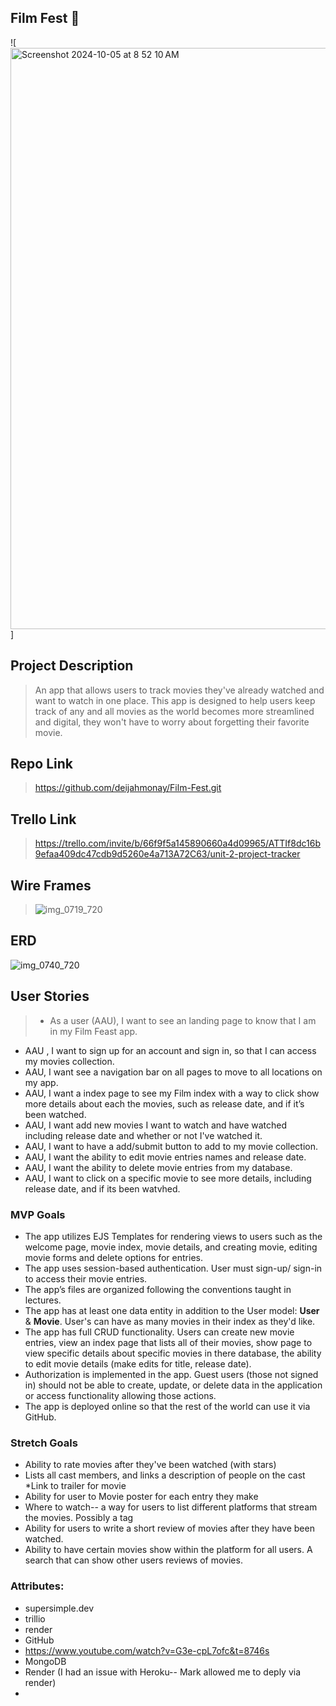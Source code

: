 ## Film Fest  🍿
![<img width="930" alt="Screenshot 2024-10-05 at 8 52 10 AM" src="https://github.com/user-attachments/assets/c1c6aa7c-9964-4f79-b4e1-4e10a01b42dc">]


## Project Description
> An app that allows users to track movies they've already watched and want to watch in one place. This app is designed to help users keep track of any and all movies as the world becomes more streamlined and digital, they won't have to worry about forgetting their favorite movie.

## Repo Link
> https://github.com/deijahmonay/Film-Fest.git

## Trello Link
>https://trello.com/invite/b/66f9f5a145890660a4d09965/ATTIf8dc16b9efaa409dc47cdb9d5260e4a713A72C63/unit-2-project-tracker

## Wire Frames
> ![img_0719_720](https://media.git.generalassemb.ly/user/53181/files/04dc9f09-e24a-4403-9973-6dff363bd914)

## ERD
>
![img_0740_720](https://media.git.generalassemb.ly/user/53181/files/2eaab435-f83a-439b-8473-ea6b392b6316)


## User Stories
> * As a user (AAU), I want to see an  landing page to know that I am in my Film Feast app.
* AAU , I want to sign up for an account and sign in, so that I can access my movies collection.
* AAU, I want see a navigation bar on all pages to move to all locations on my app.
* AAU, I want a index page to see my Film index with a way to click show more details about each the movies, such as release date, and if it’s been watched.
* AAU, I want add new movies I want to watch and have watched including release date and whether or not I've watched it. 
* AAU,  I want to have a add/submit  button to add to my movie collection.
* AAU, I want the ability to edit movie entries names and release date. 
* AAU, I want the ability to delete movie entries from my database.
* AAU, I want to click on a specific movie to see more details, including release date, and if its been watvhed.

### MVP Goals
* The app utilizes EJS Templates for rendering views to users such as the welcome page, movie index, movie details, and creating movie, editing movie forms and delete options for entries.
* The app uses session-based authentication. User must sign-up/ sign-in to access their movie entries.
* The app’s files are organized following the conventions taught in lectures.
* The app has at least one data entity in addition to the User model: **User** & **Movie**. User's can have as many movies in their index as they'd like.
* The app has full CRUD functionality. Users can create new movie entries, view an index page that lists all of their movies, show page to view specific details about specific movies in there database, the ability to edit movie details (make edits for title, release date).
* Authorization is implemented in the app. Guest users (those not signed in) should not be able to create, update, or delete data in the application or access functionality allowing those actions.
* The app is deployed online so that the rest of the world can use it via GitHub.

### Stretch Goals
* Ability to rate movies after they've been watched (with stars)
* Lists all cast members, and links a description of people on the cast
*Link to trailer for movie 
* Ability for user to Movie poster for each entry they make
* Where to watch-- a way for users to list different platforms that stream the movies. Possibly a tag
* Ability for users to write a short review of movies after they have been watched.
* Ability to have certain movies show within the platform for all users. A search that can show other users reviews of movies.

### Attributes:
* supersimple.dev
* trillio
* render
* GitHub
* https://www.youtube.com/watch?v=G3e-cpL7ofc&t=8746s
* MongoDB
* Render (I had an issue with Heroku-- Mark allowed me to deply via render)
* 
